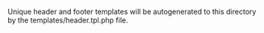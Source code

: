 Unique header and footer templates will be autogenerated to this directory by the templates/header.tpl.php file.
